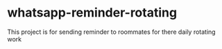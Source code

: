 # whatsapp-reminder-rotating
This project is for sending reminder to roommates for there daily rotating work
